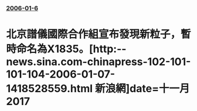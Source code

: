 ### [2006-01-6](/news/2006/01/6/index.md)

##### 
# 北京譜儀國際合作組宣布發現新粒子，暫時命名為X1835。[http:--news.sina.com-chinapress-102-101-101-104-2006-01-07-1418528559.html 新浪網]date=十一月 2017 



